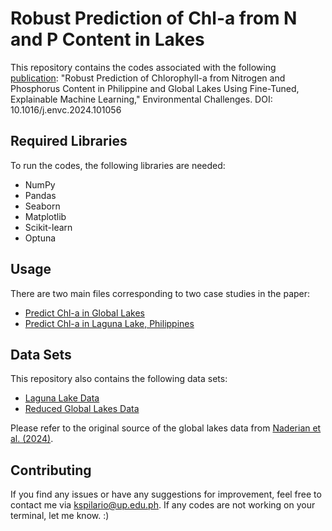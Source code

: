 # Robust Prediction of Chl-a from N and P Content in Lakes

This repository contains the codes associated with the following [publication](https://doi.org/10.1016/j.envc.2024.101056): "Robust Prediction of Chlorophyll-a from Nitrogen and Phosphorus Content in Philippine and Global Lakes Using Fine-Tuned, Explainable Machine Learning," Environmental Challenges. DOI: 10.1016/j.envc.2024.101056

## Required Libraries

To run the codes, the following libraries are needed:
* NumPy
* Pandas
* Seaborn
* Matplotlib
* Scikit-learn
* Optuna

## Usage
There are two main files corresponding to two case studies in the paper:
* [Predict Chl-a in Global Lakes](https://github.com/kspilario/predict_chlorophyll/blob/main/predict_global_chla.ipynb)
* [Predict Chl-a in Laguna Lake, Philippines](https://github.com/kspilario/predict_chlorophyll/blob/main/predict_laguna_chla.ipynb)

## Data Sets
This repository also contains the following data sets:
* [Laguna Lake Data](https://github.com/kspilario/predict_chlorophyll/blob/main/chlor.csv)
* [Reduced Global Lakes Data](https://github.com/kspilario/predict_chlorophyll/blob/main/reduced_global_lakes_data.csv)

Please refer to the original source of the global lakes data from [Naderian et al. (2024)](https://doi.org/10.1016/j.resconrec.2023.107401).

## Contributing
If you find any issues or have any suggestions for improvement, feel free to contact me via kspilario@up.edu.ph. If any codes are not working on your terminal, let me know. :)

